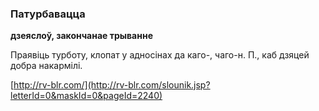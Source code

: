 ### Патурбавацца
**дзеяслоў, закончанае трыванне**

Праявіць турботу, клопат у адносінах да каго-, чаго-н. П., каб дзяцей добра накармілі.

<a rel="author">[http://rv-blr.com/](http://rv-blr.com/slounik.jsp?letterId=0&maskId=0&pageId=2240)</a>

